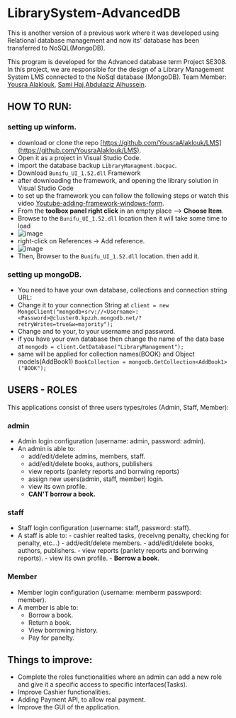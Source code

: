 # LibrarySystem-AdvancedDB

This is another version of a previous work where it was developed using Relational database management and now its' database has been transferred to NoSQL(MongoDB).

This program is developed for the Advanced database term Project SE308. 
In this project, we are responsible for the design of a Library Management System LMS connected to the NoSql database (MongoDB).
Team Member:  [Yousra Alaklouk](https://github.com/YousraAlaklouk), [Sami Haj](https://github.com/SamTheDemon),[Abdulaziz Alhussein](https://github.com/AbdulazizSE).


## HOW TO RUN: 
 ### setting up winform.
-   download or clone the repo [https://github.com/YousraAlaklouk/LMS](https://github.com/YousraAlaklouk/LMS).
-   Open it as a project in Visual Studio Code.
-   import the database backup `LibraryManagment.bacpac`. 
-   Download `Bunifu_UI_1.52.dll` Framework
-   after downloading the framework, and opening the library solution in Visual Studio Code
-   to set up the framework you can follow the following steps or watch this video [Youtube-adding-framework-windows-form](https://www.youtube.com/watch?v=BVijtVjj_QQ).
-   From the **toolbox panel right click** in an empty place --> **Choose Item**.
-   Browse to the `Bunifu_UI_1.52.dll` location then it will take some time to load
-   ![image](https://user-images.githubusercontent.com/63297594/168149166-5f869e8e-654f-443c-860e-4f4df75d4b6b.png)
-   right-click on References -> Add reference. 
-   ![image](https://user-images.githubusercontent.com/63297594/168148110-29005552-0e01-43e6-9d9e-0df9fd180ab5.png)
-   Then, Browser to the `Bunifu_UI_1.52.dll` location. then add it. 
 ### setting up mongoDB.
 -  You need to have your own database, collections and connection string URL:
 -  Change it to your connection String at `client = new MongoClient("mongodb+srv://<Username>:<Password>@cluster0.kpzzh.mongodb.net/?retryWrites=true&w=majority");`
   - Change <Username> and <password> to your, to your username and password.
 -  if you have your own database then change the name of the data base at `mongodb = client.GetDatabase("LibraryManagement");`
 -  same will be applied for collection names(BOOK) and Object models(AddBook1) `BookCollection = mongodb.GetCollection<AddBook1>("BOOK");`
           

 ## USERS - ROLES
 This applications consist of three users types/roles  (Admin, Staff, Member):
 ### admin
 - Admin login configuration    (username: admin, password: admin).
 - An admin is able to:
    -   add/edit/delete admins, members, staff.
    -   add/edit/delete books, authors, publishers 
    -   view reports (panlety reports and borrwing reports)
    -   assign new users(admin, staff, member) login.
    -   view its own profile.
    -   **CAN'T borrow a book.**
 ### staff
 - Staff login configuration    (username: staff, password: staff).
  -  A staff is able to:
    -   cashier realted tasks, (receivng penalty, checking for penalty, etc...)
    -   add/edit/delete members.
    -   add/edit/delete books, authors, publishers.
    -   view reports (panlety reports and borrwing reports).
    -   view its own profile.
    -   **Borrow a book**.
 ### Member
 - Member login configuration   (username: memberm passwpord: member).
 -  A member is able to:
    -  Borrow a book.
    -  Return a book.
    -  View borrowing history.
    -  Pay for panelty.
 
## Things to improve: 
 - Complete the roles functionalities where an admin can add a new role and give it a specific access to specific interfaces(Tasks). 
 - Improve Cashier functionalities.
 - Adding Payment API, to allow real payment. 
 - Improve the GUI of the application.
